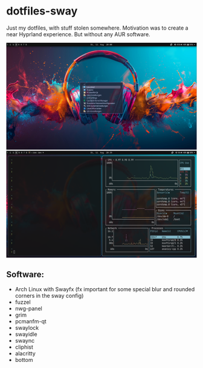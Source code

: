 # dotfiles-sway

Just my dotfiles, with stuff stolen somewhere. Motivation was to create a near Hyprland experience. But without any AUR software.

<img src="asset/screenshot-2025-08-12_20-00-37.png" alt="Screenshot Swayfx + nwg-panel" width="800">

<img src="asset/screenshot-2025-08-12_20-39-26.png" alt="Screenshot Swayfx + nwg-panel" width="800">


## Software:

- Arch Linux with Swayfx (fx important for some special blur and rounded corners in the sway config)
- fuzzel
- nwg-panel
- grim
- pcmanfm-qt
- swaylock
- swayidle
- swaync
- cliphist
- alacritty
- bottom
